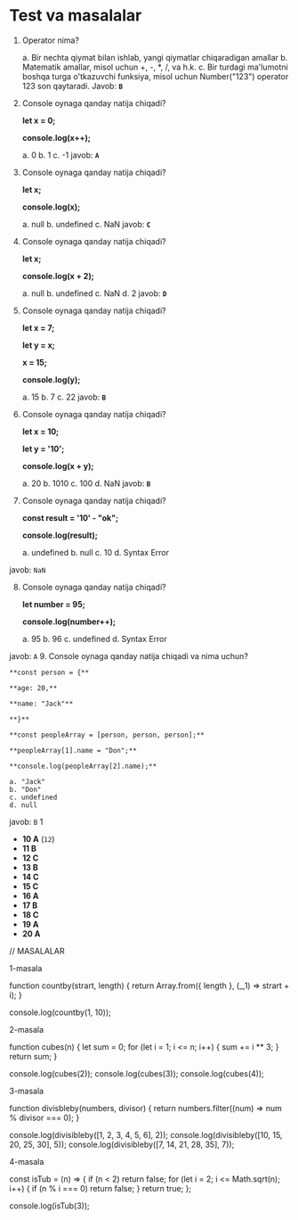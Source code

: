 # Test va masalalar

1. Operator nima?

    a. Bir nechta qiymat bilan ishlab, yangi qiymatlar chiqaradigan amallar
    b. Matematik amallar, misol uchun +, -, *, /, va h.k.
    c. Bir turdagi ma'lumotni boshqa turga o'tkazuvchi funksiya, misol uchun Number("123") operator 123 son qaytaradi.
    Javob: **`B`**
    
2. Console oynaga qanday natija chiqadi?

    **let x = 0;**

    **console.log(x++);**

    a. 0
    b. 1
    c. -1
    javob: **`A`**
    
3. Console oynaga qanday natija chiqadi?

    **let x;**

    **console.log(x);**

    a. null
    b. undefined
    c. NaN
    javob: **`C`**
    
4. Console oynaga qanday natija chiqadi?

    **let x;**

    **console.log(x + 2);**

    a. null
    b. undefined
    c. NaN
    d. 2
    javob: **`D`**
5. Console oynaga qanday natija chiqadi?

    **let x = 7;**

    **let y = x;**

    **x = 15;**

    **console.log(y);**

    a. 15
    b. 7
    c. 22
    javob: **`B`**
6. Console oynaga qanday natija chiqadi?

    **let x = 10;**

    **let y = '10';**

    **console.log(x + y);**

    a. 20
    b. 1010
    c. 100
    d. NaN
    javob: **`B`**
    
    
7. Console oynaga qanday natija chiqadi?

    **const result = '10' - "ok";**

    **console.log(result);**

    a. undefined
    b. null
    c. 10
    d. Syntax Error

javob: `NaN`
    
8. Console oynaga qanday natija chiqadi?

    **let number = 95;**

    **console.log(number++);**

    a. 95
    b. 96
    c. undefined
    d. Syntax Error

javob: `A`
9. Console oynaga qanday natija chiqadi va nima uchun?

    **const person = {**

    **age: 20,**

    **name: "Jack"**

    **}**

    **const peopleArray = [person, person, person];**

    **peopleArray[1].name = "Don";**

    **console.log(peopleArray[2].name);**

    a. "Jack"
    b. "Don"
    c. undefined
    d. null

javob: `B`
1
- **10 A** (`12`)
- **11 B** 
- **12 C** 
- **13 B**
- **14 C**
- **15 C**
- **16 A**
- **17 B**
- **18 C**
- **19 A**
- **20 A**


// MASALALAR 

1-masala

function countby(strart, length) {
    return Array.from({ length }, (_,1) => strart + i);
}

console.log(countby(1, 10));


2-masala

function cubes(n) {
let sum = 0;
for (let i = 1; i <= n; i++) {
    sum += i ** 3;
}
    return sum;
}

console.log(cubes(2));
console.log(cubes(3));
console.log(cubes(4));

3-masala

function divisbleby(numbers, divisor) {
    return numbers.filter((num) => num % divisor === 0);
}

console.log(divisibleby([1, 2, 3, 4, 5, 6], 2));
console.log(divisibleby([10, 15, 20, 25, 30], 5));
console.log(divisibleby([7, 14, 21, 28, 35], 7));

4-masala

const isTub = (n) => {
    if (n < 2) return false;
    for (let i = 2; i <= Math.sqrt(n); i++) {
        if (n % i === 0) return false;
    }
    return true;
};


console.log(isTub(3));


